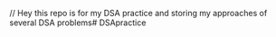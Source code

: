// Hey this repo is for my DSA practice and storing my approaches of several DSA problems#   D S A p r a c t i c e  
 